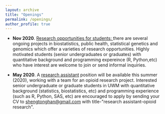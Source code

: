```yaml
---
layout: archive
title: "Openings"
permalink: /openings/
author_profile: true
---
```


* <b>Nov 2020</b>. <ins> Research opportunities for students: </ins>  there are several ongoing projects in biostatistics, public health, statistical genetics and genomics which offer a varieties of research opportunities. Highly motivated students (senior undergraduates or graduates) with quantitative background and programming expereince (R, Python,etc) who have interest are welcome to join or send informal inquiries.    

* <b>May 2020</b>. A <ins>research assistant</ins> position will be available this summer (2020), working with a team for an opioid research project. Interested senior undergraduate or graduate students in UWM  with quantitative background (statistics, biostatistics, etc) and programming experience (such as R, Python, SAS, etc) are encouraged to apply by sending your CV to shengtonghan@gmail.com with title-"research assistant-opioid research".   

